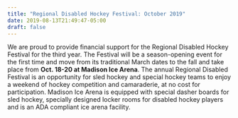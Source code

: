 ```yaml
---
title: "Regional Disabled Hockey Festival: October 2019"
date: 2019-08-13T21:49:47-05:00
draft: false
---
```


We are proud to provide financial support for the Regional Disabled Hockey Festival for the third year. The Festival will be a season-opening event for the first time and move from its traditional March dates to the fall and take place from **Oct. 18-20 at Madison Ice Arena**. The annual Regional Disabled Festival is an opportunity for sled hockey and special hockey teams to enjoy a weekend of hockey competition and camaraderie, at no cost for participation. Madison Ice Arena is equipped with special dasher boards for sled hockey, specially designed locker rooms for disabled hockey players and is an ADA compliant ice arena facility.
